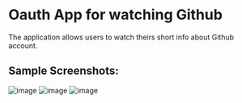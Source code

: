 # Oauth App for watching Github

The application allows users to watch theirs short info about Github account.

## Sample Screenshots:
![image](https://github.com/Bartelomelo/Oauth-github-viewer/assets/84530961/0ca75e8c-5ec0-4a6f-9993-b090d8299d63)
![image](https://github.com/Bartelomelo/Oauth-github-viewer/assets/84530961/02acc370-ce5b-450e-b76b-aa7354547c58)
![image](https://github.com/Bartelomelo/Oauth-github-viewer/assets/84530961/1f89c06a-9d6b-416f-9b99-c1250fd4863c)



